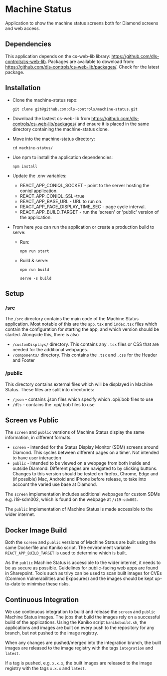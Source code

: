# Machine Status

Application to show the machine status screens both for Diamond screens and web access.

## Dependencies

This application depends on the cs-web-lib library: https://github.com/dls-controls/cs-web-lib. Packages are available to download from: https://github.com/dls-controls/cs-web-lib/packages/. Check for the latest package.

## Installation

- Clone the machine-status repo:

  `git clone git@github.com:dls-controls/machine-status.git`

- Download the lastest cs-web-lib from https://github.com/dls-controls/cs-web-lib/packages/ and ensure it is placed in the same directory containing the machine-status clone.
- Move into the machine-status directory:

  `cd machine-status/`

- Use npm to install the application dependencies:

  `npm install`

- Update the .env variables:
  - REACT_APP_CONIQL_SOCKET - point to the server hosting the coniql application.
  - REACT_APP_CONIQL_SSL=true
  - REACT_APP_BASE_URL - URL to run on.
  - REACT_APP_PAGE_DISPLAY_TIME_SEC - page cycle interval.
  - REACT_APP_BUILD_TARGET - run the 'screen' or 'public' version of the application.
- From here you can run the application or create a production build to serve:

  - Run:

    `npm run start`

  - Build & serve:

    `npm run build`

    `serve -s build`

## Setup

### /src

The `/src` directory contains the main code of the Machine Status application. Most notable of this are the `app.tsx` and `index.tsx` files which contain the configuration for starting the app, and which version should be started. Alongside this, there is also

- `/customDisplays/` directory. This contains any `.tsx` files or CSS that are needed for the additional webpages.
- `/components/` directory. This contains the `.tsx` and `.css` for the Header and Footer

### /public

This directory contains external files which will be displayed in Machine Status. These files are split into directories:

- `/json` - contains .json files which specify which .opi/.bob files to use
- `/dls` - contains the .opi/.bob files to use

## Screen vs Public

The `screen` and `public` versions of Machine Status display the same information, in different formats.

- `screen` - intended for the Status Display Monitor (SDM) screens around Diamond. This cycles between different pages on a timer. Not intended to have user interaction
- `public` - intended to be viewed on a webpage from both inside and outside Diamond. Different pages are navigated to by clicking buttons. Changes to this version should be tested on firefox, Chrome, Edge and (if possible) Mac, Android and iPhone before release, to take into account the varied use base at Diamond.

The `screen` implementation includes additional webpages for custom SDMs e.g. i19-sdm002, which is found on the webpage at `/i19-sdm002`.

The `public` implementation of Machine Status is made accessible to the wider internet.

## Docker Image Build

Both the `screen` and `public` versions of Machine Status are built using the same Dockerfile and Kaniko script. The environment variable `REACT_APP_BUILD_TARGET` is used to determine which is built.

As the `public` Machine Status is accessible to the wider internet, it needs to be as secure as possible. Guidelines for public-facing web apps are found in Sharepoint. Tools such as trivy can be used to scan built images for CVEs (Common Vulnerabilities and Exposures) and the images should be kept up-to-date to minimise these risks.

## Continuous Integration

We use continuous integration to build and release the `screen` and `public` Machine Status images. The jobs that build the images rely on a successful build of the applications.
Using the Kaniko script `kanikobuild.sh`, the applications and images are built on every push to the repository for any branch, but not pushed to the image registry.

When any changes are pushed/merged into the integration branch, the built images are released to the image registry with the tags `integration` and `latest`.

If a tag is pushed, e.g. `x.x.x`, the built images are released to the image registry with the tags `x.x.x` and `latest`.
